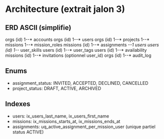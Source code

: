 # Architecture (extrait jalon 3)

## ERD ASCII (simplifie)

orgs (id) 1--* accounts
orgs (id) 1--* users
orgs (id) 1--* projects 1--* missions 1--* mission_roles
missions (id) 1--* assignments *--1 users
users (id) 1--* user_skills
users (id) 1--* user_tags
users (id) 1--* availability
missions (id) 1--* invitations (optionnel user_id)
orgs (id) 1--* audit_log

## Enums

* assignment_status: INVITED, ACCEPTED, DECLINED, CANCELLED
* project_status: DRAFT, ACTIVE, ARCHIVED

## Indexes

* users: ix_users_last_name, ix_users_first_name
* missions: ix_missions_starts_at, ix_missions_ends_at
* assignments: uq_active_assignment_per_mission_user (unique partiel status ACTIVE)
